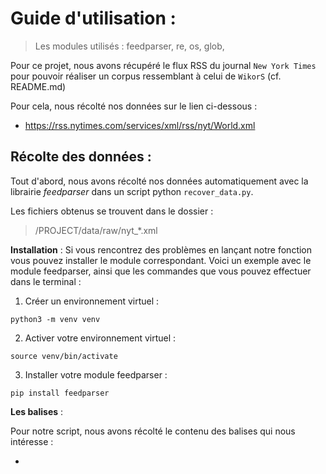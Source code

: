 # Guide d'utilisation :

> Les modules utilisés : feedparser, re, os, glob,

Pour ce projet, nous avons récupéré le flux RSS du journal `New York Times` pour pouvoir réaliser un corpus ressemblant à celui de `WikorS` (cf. README.md)

Pour cela, nous récolté nos données sur le lien ci-dessous :

- https://rss.nytimes.com/services/xml/rss/nyt/World.xml


## Récolte des données :

Tout d'abord, nous avons récolté nos données automatiquement avec la librairie *feedparser* dans un script python `recover_data.py`.

Les fichiers obtenus se trouvent dans le dossier :
> /PROJECT/data/raw/nyt_*.xml

**Installation** :
Si vous rencontrez des problèmes en lançant notre fonction vous pouvez installer le module correspondant. Voici un exemple avec le module feedparser, ainsi que les commandes que vous pouvez effectuer dans le terminal :

1) Créer un environnement virtuel :

```
python3 -m venv venv
```

2) Activer votre environnement virtuel :

```
source venv/bin/activate
```

3) Installer votre module feedparser :

```
pip install feedparser
```

**Les balises** :

Pour notre script, nous avons récolté le contenu des balises qui nous intéresse :
- <title>...</ title>
- <link>...</ link>
- <description>...</ description>
- <content>...</ content>

### Lancement du script :

```
python3 recover_data.py.py
```

## Nettoyage des données :

Pour nettoyer nos données, nous avons écrit un script `clean_data_cleaner.py`.

Les fichiers obtenus se trouvent dans le dossier :
> /PROJECT/data/clean/nyt_*.txt

Pour récolté seulement le texte entre nos balises nous avon utilisé des expressions régulières avec le module `re`.

```py
# [...]
            # On veut cibler notre regex sur ce qui est seulement à l'intérieur des balises <link></link>, <title></title>, <description></description> et <content></content> : donc ()
            regex_titre = re.findall(r"<title>(.*)</title>", xml)
            regex_description = re.findall(r"<description>(.*)</description>", xml)

            regex_lien = re.findall(r"<link>(.*)</link>", xml)

            regex_contenu = re.findall(r"<content>(.*)</content>", xml)
#[...]
```

### Lancement du script :

```
python3 clean_data_cleaner.py
```

## Obtenir les mêmes colonnes que notre corpus de référence :

Pour obtenir les mêmes colonnes que notre corpus de référence, nous avons importer le module `csv` pour enregistrer nos résultats dans le dossier :
> /PROJECT/figures/nyt_data.csv

Pour cela nous avons écrit un script python `corpus_table.py` qui reprend le même fonctionnement que le nettoyage car on utilise les expressions régulières.

Notre fonction principale `extract_data_from_xml()` permet de lire nos fichiers XML et reprend les regex pour cibler notre requête pour récupéré seulement le texte entre nos balises :

```py
def extract_data_from_xml(file_path):
    with open(file_path, 'r', encoding='utf-8') as file:
        xml_content = file.read()

    # Utilisation de re.findall() pour extraire toutes les occurrences des balises XML
    links = re.findall(r'<link>(.*?)</link>', xml_content)
    titles = re.findall(r'<title>(.*?)</title>', xml_content)
    descriptions = re.findall(r'<description>(.*?)</description>', xml_content)
    contents = re.findall(r'<content>(.*?)</content>', xml_content)

    # Concaténation des résultats en une seule chaîne pour chaque élément
    link_text = "\n".join(links)
    title_text = "\n".join(titles)
    description_text = "\n".join(descriptions)
    content_text = "\n".join(contents)

    return [link_text, title_text, description_text, content_text]
```

### Lancement du script :

```
python3 corpus_table.py
```
